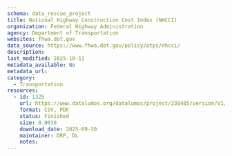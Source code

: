```yaml
---
schema: data_rescue_project 
title: National Highway Construction Cost Index (NHCCI)
organization: Federal Highway Administration
agency: Department of Transportation
websites: fhwa.dot.gov
data_source: https://www.fhwa.dot.gov/policy/otps/nhcci/
description: 
last_modified: 2025-10-11
metadata_available: No
metadata_url: 
category:
  - Transportation 
resources:
  - id: 1325
    url: https://www.datalumos.org/datalumos/project/238485/version/V1/view
    format: CSV, PDF
    status: Finished
    size: 0.0038
    download_date: 2025-09-30
    maintainer: DRP, DL
    notes: 
---
```

